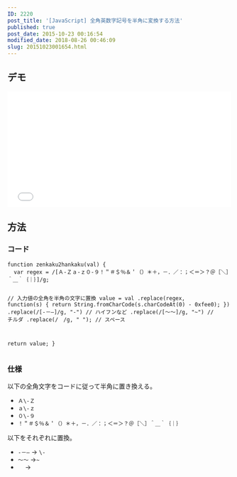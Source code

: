 ```yaml
---
ID: 2220
post_title: '[JavaScript] 全角英数字記号を半角に変換する方法'
published: true
post_date: 2015-10-23 00:16:54
modified_date: 2018-08-26 00:46:09
slug: 20151023001654.html
---
```

<p><!--more--></p>
<h2>デモ</h2>
<p><iframe height='260' scrolling='no' title='Zenkaku to Hankaku' src='//codepen.io/hiro0218/embed/WgrdbO/?height=265&#038;theme-id=light&#038;default-tab=result&#038;embed-version=2' frameborder='no' allowtransparency='true' allowfullscreen='true' style='width: 100%;'>See the Pen <a href='https://codepen.io/hiro0218/pen/WgrdbO/'>Zenkaku to Hankaku</a> by hiro (<a href='https://codepen.io/hiro0218'>@hiro0218</a>) on <a href='https://codepen.io'>CodePen</a>.<br />
</iframe></p>
<h2>方法</h2>
<h3>コード</h3>
<pre><code class="language-js">function zenkaku2hankaku(val) {
  var regex = /[Ａ-Ｚａ-ｚ０-９！＂＃＄％＆＇（）＊＋，－．／：；＜＝＞？＠［＼］＾＿｀｛｜｝]/g;

  // 入力値の全角を半角の文字に置換
  value = val
    .replace(regex, function(s) {
      return String.fromCharCode(s.charCodeAt(0) - 0xfee0);
    })
    .replace(/[‐－―]/g, "-") // ハイフンなど
    .replace(/[～〜]/g, "~") // チルダ
    .replace(/　/g, " "); // スペース

  return value;
}
</code></pre>
<h3>仕様</h3>
<p>以下の全角文字をコードに従って半角に置き換える。</p>
<ul>
<li><code>Ａ\-Ｚ</code></li>
<li><code>ａ\-ｚ</code></li>
<li><code>０\-９</code></li>
<li><code>！＂＃＄％＆＇（）＊＋，－．／：；＜＝＞？＠［＼］＾＿｀｛｜｝</code></li>
</ul>
<p>以下をそれぞれに置換。</p>
<ul>
<li><code>‐－―</code> → <code>\-</code></li>
<li><code>～〜</code> →<code>~</code></li>
<li><code>　</code> → <code></code></li>
</ul>